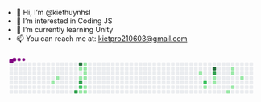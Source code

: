 - 👋 Hi, I’m @kiethuynhsl
- 👀 I’m interested in Coding JS
- 🌱 I’m currently learning Unity
- 📫 You can reach me at: kietpro210603@gmail.com
<!---
kiethuynhsl/kiethuynhsl is a ✨ special ✨ repository because its `README.md` (this file) appears on your GitHub profile.
You can click the Preview link to take a look at your changes.
--->
<svg viewBox="-16 -32 880 192" width="880" height="192" xmlns="http://www.w3.org/2000/svg"><style>@keyframes c0{7.36%{fill:var(--c1)}7.38%,to{fill:var(--ce)}}@keyframes c1{6.44%{fill:var(--c1)}6.46%,to{fill:var(--ce)}}@keyframes c2{62.2%{fill:var(--c3)}62.22%,to{fill:var(--ce)}}@keyframes c3{92.16%{fill:var(--c4)}92.18%,to{fill:var(--ce)}}@keyframes c4{14.28%{fill:var(--c1)}14.3%,to{fill:var(--ce)}}@keyframes c5{10.59%{fill:var(--c1)}10.61%,to{fill:var(--ce)}}@keyframes c6{60.82%{fill:var(--c3)}60.84%,to{fill:var(--ce)}}@keyframes c7{60.36%{fill:var(--c2)}60.38%,to{fill:var(--ce)}}@keyframes c8{17.5%{fill:var(--c1)}17.52%,to{fill:var(--ce)}}@keyframes c9{12.43%{fill:var(--c1)}12.45%,to{fill:var(--ce)}}@keyframes ca{11.97%{fill:var(--c1)}11.99%,to{fill:var(--ce)}}@keyframes cb{11.51%{fill:var(--c1)}11.53%,to{fill:var(--ce)}}@keyframes cc{11.05%{fill:var(--c1)}11.07%,to{fill:var(--ce)}}@keyframes cd{16.58%{fill:var(--c1)}16.6%,to{fill:var(--ce)}}@keyframes ce{17.04%{fill:var(--c1)}17.06%,to{fill:var(--ce)}}@keyframes cf{35.01%{fill:var(--c1)}35.03%,to{fill:var(--ce)}}@keyframes cg{47.46%{fill:var(--c2)}47.48%,to{fill:var(--ce)}}@keyframes ch{31.33%{fill:var(--c1)}31.35%,to{fill:var(--ce)}}@keyframes ci{78.33%{fill:var(--c4)}78.35%,to{fill:var(--ce)}}@keyframes cj{77.87%{fill:var(--c3)}77.89%,to{fill:var(--ce)}}@keyframes ck{33.17%{fill:var(--c1)}33.19%,to{fill:var(--ce)}}@keyframes cl{32.71%{fill:var(--c1)}32.73%,to{fill:var(--ce)}}@keyframes cm{44.23%{fill:var(--c1)}44.25%,to{fill:var(--ce)}}@keyframes cn{39.62%{fill:var(--c1)}39.64%,to{fill:var(--ce)}}@keyframes co{39.16%{fill:var(--c1)}39.18%,to{fill:var(--ce)}}@keyframes cp{43.31%{fill:var(--c1)}43.33%,to{fill:var(--ce)}}@keyframes cq{41.46%{fill:var(--c1)}41.48%,to{fill:var(--ce)}}@keyframes u0{6.44%{transform:scale(0,1)}6.46%,7.36%{transform:scale(.05,1)}10.59%,7.38%{transform:scale(.1,1)}10.61%,11.05%{transform:scale(.15,1)}11.07%,11.51%{transform:scale(.2,1)}11.53%,11.97%{transform:scale(.25,1)}11.99%,12.43%{transform:scale(.3,1)}12.45%,14.28%{transform:scale(.35,1)}14.3%,16.58%{transform:scale(.4,1)}16.6%,17.04%{transform:scale(.45,1)}17.06%,17.5%{transform:scale(.5,1)}17.52%,31.33%{transform:scale(.55,1)}31.35%,32.71%{transform:scale(.6,1)}32.73%,33.17%{transform:scale(.65,1)}33.19%,35.01%{transform:scale(.7,1)}35.03%,39.16%{transform:scale(.75,1)}39.18%,39.62%{transform:scale(.8,1)}39.64%,41.46%{transform:scale(.85,1)}41.48%,43.31%{transform:scale(.9,1)}43.33%,44.23%{transform:scale(.95,1)}44.25%,to{transform:scale(1,1)}}@keyframes u1{47.46%{transform:scale(0,1)}47.48%,60.36%{transform:scale(.5,1)}60.38%,to{transform:scale(1,1)}}@keyframes u2{60.82%{transform:scale(0,1)}60.84%,62.2%{transform:scale(.33,1)}62.22%,77.87%{transform:scale(.67,1)}77.89%,to{transform:scale(1,1)}}@keyframes u3{78.33%{transform:scale(0,1)}78.35%,92.16%{transform:scale(.5,1)}92.18%,to{transform:scale(1,1)}}@keyframes s0{0%,99.54%{transform:translate(0,-16px)}.46%{transform:translate(0,0)}5.07%{transform:translate(160px,0)}6.45%{transform:translate(160px,48px)}6.91%{transform:translate(144px,48px)}7.37%{transform:translate(144px,64px)}61.29%,9.68%{transform:translate(224px,64px)}10.14%{transform:translate(224px,48px)}11.06%{transform:translate(256px,48px)}12.44%{transform:translate(256px,0)}12.9%{transform:translate(272px,0)}13.36%{transform:translate(272px,16px)}14.29%{transform:translate(240px,16px)}14.75%{transform:translate(240px,32px)}15.21%{transform:translate(256px,32px)}17.05%{transform:translate(256px,96px)}17.51%{transform:translate(240px,96px)}17.97%{transform:translate(240px,112px)}30.41%{transform:translate(672px,112px)}31.34%{transform:translate(672px,80px)}32.26%{transform:translate(704px,80px)}33.18%{transform:translate(704px,48px)}33.64%{transform:translate(688px,48px)}34.1%{transform:translate(688px,32px)}35.02%{transform:translate(656px,32px)}35.48%{transform:translate(656px,48px)}38.71%,42.4%{transform:translate(768px,48px)}39.63%{transform:translate(768px,16px)}40.55%{transform:translate(800px,16px)}41.47%{transform:translate(800px,48px)}43.32%{transform:translate(768px,80px)}43.78%{transform:translate(752px,80px)}44.24%{transform:translate(752px,96px)}44.7%{transform:translate(736px,96px)}45.62%{transform:translate(736px,64px)}59.45%{transform:translate(256px,64px)}59.91%{transform:translate(256px,80px)}60.37%{transform:translate(240px,80px)}60.83%{transform:translate(240px,64px)}62.21%{transform:translate(224px,96px)}76.04%{transform:translate(704px,96px)}78.8%{transform:translate(704px,0)}97.24%{transform:translate(64px,0)}97.7%{transform:translate(64px,-16px)}}@keyframes s1{0%,99.54%{transform:translate(16px,-16px)}.46%{transform:translate(0,-16px)}.92%{transform:translate(0,0)}5.53%{transform:translate(160px,0)}6.91%{transform:translate(160px,48px)}7.37%{transform:translate(144px,48px)}7.83%{transform:translate(144px,64px)}10.14%,61.75%{transform:translate(224px,64px)}10.6%{transform:translate(224px,48px)}11.52%{transform:translate(256px,48px)}12.9%{transform:translate(256px,0)}13.36%{transform:translate(272px,0)}13.82%{transform:translate(272px,16px)}14.75%{transform:translate(240px,16px)}15.21%{transform:translate(240px,32px)}15.67%{transform:translate(256px,32px)}17.51%{transform:translate(256px,96px)}17.97%{transform:translate(240px,96px)}18.43%{transform:translate(240px,112px)}30.88%{transform:translate(672px,112px)}31.8%{transform:translate(672px,80px)}32.72%{transform:translate(704px,80px)}33.64%{transform:translate(704px,48px)}34.1%{transform:translate(688px,48px)}34.56%{transform:translate(688px,32px)}35.48%{transform:translate(656px,32px)}35.94%{transform:translate(656px,48px)}39.17%,42.86%{transform:translate(768px,48px)}40.09%{transform:translate(768px,16px)}41.01%{transform:translate(800px,16px)}41.94%{transform:translate(800px,48px)}43.78%{transform:translate(768px,80px)}44.24%{transform:translate(752px,80px)}44.7%{transform:translate(752px,96px)}45.16%{transform:translate(736px,96px)}46.08%{transform:translate(736px,64px)}59.91%{transform:translate(256px,64px)}60.37%{transform:translate(256px,80px)}60.83%{transform:translate(240px,80px)}61.29%{transform:translate(240px,64px)}62.67%{transform:translate(224px,96px)}76.5%{transform:translate(704px,96px)}79.26%{transform:translate(704px,0)}97.7%{transform:translate(64px,0)}98.16%{transform:translate(64px,-16px)}}@keyframes s2{0%,99.54%{transform:translate(32px,-16px)}.92%{transform:translate(0,-16px)}1.38%{transform:translate(0,0)}5.99%{transform:translate(160px,0)}7.37%{transform:translate(160px,48px)}7.83%{transform:translate(144px,48px)}8.29%{transform:translate(144px,64px)}10.6%,62.21%{transform:translate(224px,64px)}11.06%{transform:translate(224px,48px)}11.98%{transform:translate(256px,48px)}13.36%{transform:translate(256px,0)}13.82%{transform:translate(272px,0)}14.29%{transform:translate(272px,16px)}15.21%{transform:translate(240px,16px)}15.67%{transform:translate(240px,32px)}16.13%{transform:translate(256px,32px)}17.97%{transform:translate(256px,96px)}18.43%{transform:translate(240px,96px)}18.89%{transform:translate(240px,112px)}31.34%{transform:translate(672px,112px)}32.26%{transform:translate(672px,80px)}33.18%{transform:translate(704px,80px)}34.1%{transform:translate(704px,48px)}34.56%{transform:translate(688px,48px)}35.02%{transform:translate(688px,32px)}35.94%{transform:translate(656px,32px)}36.41%{transform:translate(656px,48px)}39.63%,43.32%{transform:translate(768px,48px)}40.55%{transform:translate(768px,16px)}41.47%{transform:translate(800px,16px)}42.4%{transform:translate(800px,48px)}44.24%{transform:translate(768px,80px)}44.7%{transform:translate(752px,80px)}45.16%{transform:translate(752px,96px)}45.62%{transform:translate(736px,96px)}46.54%{transform:translate(736px,64px)}60.37%{transform:translate(256px,64px)}60.83%{transform:translate(256px,80px)}61.29%{transform:translate(240px,80px)}61.75%{transform:translate(240px,64px)}63.13%{transform:translate(224px,96px)}76.96%{transform:translate(704px,96px)}79.72%{transform:translate(704px,0)}98.16%{transform:translate(64px,0)}98.62%{transform:translate(64px,-16px)}}@keyframes s3{0%,99.54%{transform:translate(48px,-16px)}1.38%{transform:translate(0,-16px)}1.84%{transform:translate(0,0)}6.45%{transform:translate(160px,0)}7.83%{transform:translate(160px,48px)}8.29%{transform:translate(144px,48px)}8.76%{transform:translate(144px,64px)}11.06%,62.67%{transform:translate(224px,64px)}11.52%{transform:translate(224px,48px)}12.44%{transform:translate(256px,48px)}13.82%{transform:translate(256px,0)}14.29%{transform:translate(272px,0)}14.75%{transform:translate(272px,16px)}15.67%{transform:translate(240px,16px)}16.13%{transform:translate(240px,32px)}16.59%{transform:translate(256px,32px)}18.43%{transform:translate(256px,96px)}18.89%{transform:translate(240px,96px)}19.35%{transform:translate(240px,112px)}31.8%{transform:translate(672px,112px)}32.72%{transform:translate(672px,80px)}33.64%{transform:translate(704px,80px)}34.56%{transform:translate(704px,48px)}35.02%{transform:translate(688px,48px)}35.48%{transform:translate(688px,32px)}36.41%{transform:translate(656px,32px)}36.87%{transform:translate(656px,48px)}40.09%,43.78%{transform:translate(768px,48px)}41.01%{transform:translate(768px,16px)}41.94%{transform:translate(800px,16px)}42.86%{transform:translate(800px,48px)}44.7%{transform:translate(768px,80px)}45.16%{transform:translate(752px,80px)}45.62%{transform:translate(752px,96px)}46.08%{transform:translate(736px,96px)}47%{transform:translate(736px,64px)}60.83%{transform:translate(256px,64px)}61.29%{transform:translate(256px,80px)}61.75%{transform:translate(240px,80px)}62.21%{transform:translate(240px,64px)}63.59%{transform:translate(224px,96px)}77.42%{transform:translate(704px,96px)}80.18%{transform:translate(704px,0)}98.62%{transform:translate(64px,0)}99.08%{transform:translate(64px,-16px)}}:root{--cb:#1b1f230a;--cs:purple;--ce:#ebedf0;--c0:#ebedf0;--c1:#9be9a8;--c2:#40c463;--c3:#30a14e;--c4:#216e39}@media (prefers-color-scheme:dark){:root{--cb:#1b1f230a;--cs:purple;--ce:#161b22;--c1:#01311f;--c2:#034525;--c3:#0f6d31;--c4:#00c647}}.c{shape-rendering:geometricPrecision;rx:2;ry:2;fill:var(--ce);stroke-width:1px;stroke:var(--cb);animation:none 21700ms linear infinite}.c.c0,.c.c1{fill:var(--c1);animation-name:c0}.c.c1{animation-name:c1}.c.c2{fill:var(--c3);animation-name:c2}.c.c3{fill:var(--c4);animation-name:c3}.c.c4,.c.c5{fill:var(--c1);animation-name:c4}.c.c5{animation-name:c5}.c.c6{fill:var(--c3);animation-name:c6}.c.c7{fill:var(--c2);animation-name:c7}.c.c8,.c.c9{fill:var(--c1);animation-name:c8}.c.c9{animation-name:c9}.c.ca,.c.cb,.c.cc{fill:var(--c1);animation-name:ca}.c.cb,.c.cc{animation-name:cb}.c.cc{animation-name:cc}.c.cd,.c.ce,.c.cf{fill:var(--c1);animation-name:cd}.c.ce,.c.cf{animation-name:ce}.c.cf{animation-name:cf}.c.cg{fill:var(--c2);animation-name:cg}.c.ch{fill:var(--c1);animation-name:ch}.c.ci{fill:var(--c4);animation-name:ci}.c.cj{fill:var(--c3);animation-name:cj}.c.ck{fill:var(--c1);animation-name:ck}.c.cl,.c.cm,.c.cn{fill:var(--c1);animation-name:cl}.c.cm,.c.cn{animation-name:cm}.c.cn{animation-name:cn}.c.co,.c.cp,.c.cq{fill:var(--c1);animation-name:co}.c.cp,.c.cq{animation-name:cp}.c.cq{animation-name:cq}.s,.u{animation:none linear 21700ms infinite}.u,.u.u0{transform-origin:0 0}.u{transform:scale(0,1)}.u.u0{fill:var(--c1);animation-name:u0}.u.u1{fill:var(--c2);animation-name:u1;transform-origin:628.1px 0}.u.u2{fill:var(--c3);animation-name:u2;transform-origin:691px 0}.u.u3{fill:var(--c4);animation-name:u3;transform-origin:785.2px 0}.s{shape-rendering:geometricPrecision;fill:var(--cs)}.s.s0{transform:translate(0,-16px);animation-name:s0}.s.s1{transform:translate(16px,-16px);animation-name:s1}.s.s2{transform:translate(32px,-16px);animation-name:s2}.s.s3{transform:translate(48px,-16px);animation-name:s3}</style><rect class="c" x="2" y="2" width="12" height="12"/><rect class="c" x="2" y="18" width="12" height="12"/><rect class="c" x="2" y="34" width="12" height="12"/><rect class="c" x="2" y="50" width="12" height="12"/><rect class="c" x="2" y="66" width="12" height="12"/><rect class="c" x="2" y="82" width="12" height="12"/><rect class="c" x="2" y="98" width="12" height="12"/><rect class="c" x="18" y="2" width="12" height="12"/><rect class="c" x="18" y="18" width="12" height="12"/><rect class="c" x="18" y="34" width="12" height="12"/><rect class="c" x="18" y="50" width="12" height="12"/><rect class="c" x="18" y="66" width="12" height="12"/><rect class="c" x="18" y="82" width="12" height="12"/><rect class="c" x="18" y="98" width="12" height="12"/><rect class="c" x="34" y="2" width="12" height="12"/><rect class="c" x="34" y="18" width="12" height="12"/><rect class="c" x="34" y="34" width="12" height="12"/><rect class="c" x="34" y="50" width="12" height="12"/><rect class="c" x="34" y="66" width="12" height="12"/><rect class="c" x="34" y="82" width="12" height="12"/><rect class="c" x="34" y="98" width="12" height="12"/><rect class="c" x="50" y="2" width="12" height="12"/><rect class="c" x="50" y="18" width="12" height="12"/><rect class="c" x="50" y="34" width="12" height="12"/><rect class="c" x="50" y="50" width="12" height="12"/><rect class="c" x="50" y="66" width="12" height="12"/><rect class="c" x="50" y="82" width="12" height="12"/><rect class="c" x="50" y="98" width="12" height="12"/><rect class="c" x="66" y="2" width="12" height="12"/><rect class="c" x="66" y="18" width="12" height="12"/><rect class="c" x="66" y="34" width="12" height="12"/><rect class="c" x="66" y="50" width="12" height="12"/><rect class="c" x="66" y="66" width="12" height="12"/><rect class="c" x="66" y="82" width="12" height="12"/><rect class="c" x="66" y="98" width="12" height="12"/><rect class="c" x="82" y="2" width="12" height="12"/><rect class="c" x="82" y="18" width="12" height="12"/><rect class="c" x="82" y="34" width="12" height="12"/><rect class="c" x="82" y="50" width="12" height="12"/><rect class="c" x="82" y="66" width="12" height="12"/><rect class="c" x="82" y="82" width="12" height="12"/><rect class="c" x="82" y="98" width="12" height="12"/><rect class="c" x="98" y="2" width="12" height="12"/><rect class="c" x="98" y="18" width="12" height="12"/><rect class="c" x="98" y="34" width="12" height="12"/><rect class="c" x="98" y="50" width="12" height="12"/><rect class="c" x="98" y="66" width="12" height="12"/><rect class="c" x="98" y="82" width="12" height="12"/><rect class="c" x="98" y="98" width="12" height="12"/><rect class="c" x="114" y="2" width="12" height="12"/><rect class="c" x="114" y="18" width="12" height="12"/><rect class="c" x="114" y="34" width="12" height="12"/><rect class="c" x="114" y="50" width="12" height="12"/><rect class="c" x="114" y="66" width="12" height="12"/><rect class="c" x="114" y="82" width="12" height="12"/><rect class="c" x="114" y="98" width="12" height="12"/><rect class="c" x="130" y="2" width="12" height="12"/><rect class="c" x="130" y="18" width="12" height="12"/><rect class="c" x="130" y="34" width="12" height="12"/><rect class="c" x="130" y="50" width="12" height="12"/><rect class="c" x="130" y="66" width="12" height="12"/><rect class="c" x="130" y="82" width="12" height="12"/><rect class="c" x="130" y="98" width="12" height="12"/><rect class="c" x="146" y="2" width="12" height="12"/><rect class="c" x="146" y="18" width="12" height="12"/><rect class="c" x="146" y="34" width="12" height="12"/><rect class="c" x="146" y="50" width="12" height="12"/><rect class="c c0" x="146" y="66" width="12" height="12"/><rect class="c" x="146" y="82" width="12" height="12"/><rect class="c" x="146" y="98" width="12" height="12"/><rect class="c" x="162" y="2" width="12" height="12"/><rect class="c" x="162" y="18" width="12" height="12"/><rect class="c" x="162" y="34" width="12" height="12"/><rect class="c c1" x="162" y="50" width="12" height="12"/><rect class="c" x="162" y="66" width="12" height="12"/><rect class="c" x="162" y="82" width="12" height="12"/><rect class="c" x="162" y="98" width="12" height="12"/><rect class="c" x="178" y="2" width="12" height="12"/><rect class="c" x="178" y="18" width="12" height="12"/><rect class="c" x="178" y="34" width="12" height="12"/><rect class="c" x="178" y="50" width="12" height="12"/><rect class="c" x="178" y="66" width="12" height="12"/><rect class="c" x="178" y="82" width="12" height="12"/><rect class="c" x="178" y="98" width="12" height="12"/><rect class="c" x="194" y="2" width="12" height="12"/><rect class="c" x="194" y="18" width="12" height="12"/><rect class="c" x="194" y="34" width="12" height="12"/><rect class="c" x="194" y="50" width="12" height="12"/><rect class="c" x="194" y="66" width="12" height="12"/><rect class="c" x="194" y="82" width="12" height="12"/><rect class="c" x="194" y="98" width="12" height="12"/><rect class="c" x="210" y="2" width="12" height="12"/><rect class="c" x="210" y="18" width="12" height="12"/><rect class="c" x="210" y="34" width="12" height="12"/><rect class="c" x="210" y="50" width="12" height="12"/><rect class="c" x="210" y="66" width="12" height="12"/><rect class="c" x="210" y="82" width="12" height="12"/><rect class="c" x="210" y="98" width="12" height="12"/><rect class="c" x="226" y="2" width="12" height="12"/><rect class="c" x="226" y="18" width="12" height="12"/><rect class="c" x="226" y="34" width="12" height="12"/><rect class="c" x="226" y="50" width="12" height="12"/><rect class="c" x="226" y="66" width="12" height="12"/><rect class="c" x="226" y="82" width="12" height="12"/><rect class="c c2" x="226" y="98" width="12" height="12"/><rect class="c c3" x="242" y="2" width="12" height="12"/><rect class="c c4" x="242" y="18" width="12" height="12"/><rect class="c" x="242" y="34" width="12" height="12"/><rect class="c c5" x="242" y="50" width="12" height="12"/><rect class="c c6" x="242" y="66" width="12" height="12"/><rect class="c c7" x="242" y="82" width="12" height="12"/><rect class="c c8" x="242" y="98" width="12" height="12"/><rect class="c c9" x="258" y="2" width="12" height="12"/><rect class="c ca" x="258" y="18" width="12" height="12"/><rect class="c cb" x="258" y="34" width="12" height="12"/><rect class="c cc" x="258" y="50" width="12" height="12"/><rect class="c" x="258" y="66" width="12" height="12"/><rect class="c cd" x="258" y="82" width="12" height="12"/><rect class="c ce" x="258" y="98" width="12" height="12"/><rect class="c" x="274" y="2" width="12" height="12"/><rect class="c" x="274" y="18" width="12" height="12"/><rect class="c" x="274" y="34" width="12" height="12"/><rect class="c" x="274" y="50" width="12" height="12"/><rect class="c" x="274" y="66" width="12" height="12"/><rect class="c" x="274" y="82" width="12" height="12"/><rect class="c" x="274" y="98" width="12" height="12"/><rect class="c" x="290" y="2" width="12" height="12"/><rect class="c" x="290" y="18" width="12" height="12"/><rect class="c" x="290" y="34" width="12" height="12"/><rect class="c" x="290" y="50" width="12" height="12"/><rect class="c" x="290" y="66" width="12" height="12"/><rect class="c" x="290" y="82" width="12" height="12"/><rect class="c" x="290" y="98" width="12" height="12"/><rect class="c" x="306" y="2" width="12" height="12"/><rect class="c" x="306" y="18" width="12" height="12"/><rect class="c" x="306" y="34" width="12" height="12"/><rect class="c" x="306" y="50" width="12" height="12"/><rect class="c" x="306" y="66" width="12" height="12"/><rect class="c" x="306" y="82" width="12" height="12"/><rect class="c" x="306" y="98" width="12" height="12"/><rect class="c" x="322" y="2" width="12" height="12"/><rect class="c" x="322" y="18" width="12" height="12"/><rect class="c" x="322" y="34" width="12" height="12"/><rect class="c" x="322" y="50" width="12" height="12"/><rect class="c" x="322" y="66" width="12" height="12"/><rect class="c" x="322" y="82" width="12" height="12"/><rect class="c" x="322" y="98" width="12" height="12"/><rect class="c" x="338" y="2" width="12" height="12"/><rect class="c" x="338" y="18" width="12" height="12"/><rect class="c" x="338" y="34" width="12" height="12"/><rect class="c" x="338" y="50" width="12" height="12"/><rect class="c" x="338" y="66" width="12" height="12"/><rect class="c" x="338" y="82" width="12" height="12"/><rect class="c" x="338" y="98" width="12" height="12"/><rect class="c" x="354" y="2" width="12" height="12"/><rect class="c" x="354" y="18" width="12" height="12"/><rect class="c" x="354" y="34" width="12" height="12"/><rect class="c" x="354" y="50" width="12" height="12"/><rect class="c" x="354" y="66" width="12" height="12"/><rect class="c" x="354" y="82" width="12" height="12"/><rect class="c" x="354" y="98" width="12" height="12"/><rect class="c" x="370" y="2" width="12" height="12"/><rect class="c" x="370" y="18" width="12" height="12"/><rect class="c" x="370" y="34" width="12" height="12"/><rect class="c" x="370" y="50" width="12" height="12"/><rect class="c" x="370" y="66" width="12" height="12"/><rect class="c" x="370" y="82" width="12" height="12"/><rect class="c" x="370" y="98" width="12" height="12"/><rect class="c" x="386" y="2" width="12" height="12"/><rect class="c" x="386" y="18" width="12" height="12"/><rect class="c" x="386" y="34" width="12" height="12"/><rect class="c" x="386" y="50" width="12" height="12"/><rect class="c" x="386" y="66" width="12" height="12"/><rect class="c" x="386" y="82" width="12" height="12"/><rect class="c" x="386" y="98" width="12" height="12"/><rect class="c" x="402" y="2" width="12" height="12"/><rect class="c" x="402" y="18" width="12" height="12"/><rect class="c" x="402" y="34" width="12" height="12"/><rect class="c" x="402" y="50" width="12" height="12"/><rect class="c" x="402" y="66" width="12" height="12"/><rect class="c" x="402" y="82" width="12" height="12"/><rect class="c" x="402" y="98" width="12" height="12"/><rect class="c" x="418" y="2" width="12" height="12"/><rect class="c" x="418" y="18" width="12" height="12"/><rect class="c" x="418" y="34" width="12" height="12"/><rect class="c" x="418" y="50" width="12" height="12"/><rect class="c" x="418" y="66" width="12" height="12"/><rect class="c" x="418" y="82" width="12" height="12"/><rect class="c" x="418" y="98" width="12" height="12"/><rect class="c" x="434" y="2" width="12" height="12"/><rect class="c" x="434" y="18" width="12" height="12"/><rect class="c" x="434" y="34" width="12" height="12"/><rect class="c" x="434" y="50" width="12" height="12"/><rect class="c" x="434" y="66" width="12" height="12"/><rect class="c" x="434" y="82" width="12" height="12"/><rect class="c" x="434" y="98" width="12" height="12"/><rect class="c" x="450" y="2" width="12" height="12"/><rect class="c" x="450" y="18" width="12" height="12"/><rect class="c" x="450" y="34" width="12" height="12"/><rect class="c" x="450" y="50" width="12" height="12"/><rect class="c" x="450" y="66" width="12" height="12"/><rect class="c" x="450" y="82" width="12" height="12"/><rect class="c" x="450" y="98" width="12" height="12"/><rect class="c" x="466" y="2" width="12" height="12"/><rect class="c" x="466" y="18" width="12" height="12"/><rect class="c" x="466" y="34" width="12" height="12"/><rect class="c" x="466" y="50" width="12" height="12"/><rect class="c" x="466" y="66" width="12" height="12"/><rect class="c" x="466" y="82" width="12" height="12"/><rect class="c" x="466" y="98" width="12" height="12"/><rect class="c" x="482" y="2" width="12" height="12"/><rect class="c" x="482" y="18" width="12" height="12"/><rect class="c" x="482" y="34" width="12" height="12"/><rect class="c" x="482" y="50" width="12" height="12"/><rect class="c" x="482" y="66" width="12" height="12"/><rect class="c" x="482" y="82" width="12" height="12"/><rect class="c" x="482" y="98" width="12" height="12"/><rect class="c" x="498" y="2" width="12" height="12"/><rect class="c" x="498" y="18" width="12" height="12"/><rect class="c" x="498" y="34" width="12" height="12"/><rect class="c" x="498" y="50" width="12" height="12"/><rect class="c" x="498" y="66" width="12" height="12"/><rect class="c" x="498" y="82" width="12" height="12"/><rect class="c" x="498" y="98" width="12" height="12"/><rect class="c" x="514" y="2" width="12" height="12"/><rect class="c" x="514" y="18" width="12" height="12"/><rect class="c" x="514" y="34" width="12" height="12"/><rect class="c" x="514" y="50" width="12" height="12"/><rect class="c" x="514" y="66" width="12" height="12"/><rect class="c" x="514" y="82" width="12" height="12"/><rect class="c" x="514" y="98" width="12" height="12"/><rect class="c" x="530" y="2" width="12" height="12"/><rect class="c" x="530" y="18" width="12" height="12"/><rect class="c" x="530" y="34" width="12" height="12"/><rect class="c" x="530" y="50" width="12" height="12"/><rect class="c" x="530" y="66" width="12" height="12"/><rect class="c" x="530" y="82" width="12" height="12"/><rect class="c" x="530" y="98" width="12" height="12"/><rect class="c" x="546" y="2" width="12" height="12"/><rect class="c" x="546" y="18" width="12" height="12"/><rect class="c" x="546" y="34" width="12" height="12"/><rect class="c" x="546" y="50" width="12" height="12"/><rect class="c" x="546" y="66" width="12" height="12"/><rect class="c" x="546" y="82" width="12" height="12"/><rect class="c" x="546" y="98" width="12" height="12"/><rect class="c" x="562" y="2" width="12" height="12"/><rect class="c" x="562" y="18" width="12" height="12"/><rect class="c" x="562" y="34" width="12" height="12"/><rect class="c" x="562" y="50" width="12" height="12"/><rect class="c" x="562" y="66" width="12" height="12"/><rect class="c" x="562" y="82" width="12" height="12"/><rect class="c" x="562" y="98" width="12" height="12"/><rect class="c" x="578" y="2" width="12" height="12"/><rect class="c" x="578" y="18" width="12" height="12"/><rect class="c" x="578" y="34" width="12" height="12"/><rect class="c" x="578" y="50" width="12" height="12"/><rect class="c" x="578" y="66" width="12" height="12"/><rect class="c" x="578" y="82" width="12" height="12"/><rect class="c" x="578" y="98" width="12" height="12"/><rect class="c" x="594" y="2" width="12" height="12"/><rect class="c" x="594" y="18" width="12" height="12"/><rect class="c" x="594" y="34" width="12" height="12"/><rect class="c" x="594" y="50" width="12" height="12"/><rect class="c" x="594" y="66" width="12" height="12"/><rect class="c" x="594" y="82" width="12" height="12"/><rect class="c" x="594" y="98" width="12" height="12"/><rect class="c" x="610" y="2" width="12" height="12"/><rect class="c" x="610" y="18" width="12" height="12"/><rect class="c" x="610" y="34" width="12" height="12"/><rect class="c" x="610" y="50" width="12" height="12"/><rect class="c" x="610" y="66" width="12" height="12"/><rect class="c" x="610" y="82" width="12" height="12"/><rect class="c" x="610" y="98" width="12" height="12"/><rect class="c" x="626" y="2" width="12" height="12"/><rect class="c" x="626" y="18" width="12" height="12"/><rect class="c" x="626" y="34" width="12" height="12"/><rect class="c" x="626" y="50" width="12" height="12"/><rect class="c" x="626" y="66" width="12" height="12"/><rect class="c" x="626" y="82" width="12" height="12"/><rect class="c" x="626" y="98" width="12" height="12"/><rect class="c" x="642" y="2" width="12" height="12"/><rect class="c" x="642" y="18" width="12" height="12"/><rect class="c" x="642" y="34" width="12" height="12"/><rect class="c" x="642" y="50" width="12" height="12"/><rect class="c" x="642" y="66" width="12" height="12"/><rect class="c" x="642" y="82" width="12" height="12"/><rect class="c" x="642" y="98" width="12" height="12"/><rect class="c" x="658" y="2" width="12" height="12"/><rect class="c" x="658" y="18" width="12" height="12"/><rect class="c cf" x="658" y="34" width="12" height="12"/><rect class="c" x="658" y="50" width="12" height="12"/><rect class="c" x="658" y="66" width="12" height="12"/><rect class="c" x="658" y="82" width="12" height="12"/><rect class="c" x="658" y="98" width="12" height="12"/><rect class="c" x="674" y="2" width="12" height="12"/><rect class="c" x="674" y="18" width="12" height="12"/><rect class="c" x="674" y="34" width="12" height="12"/><rect class="c" x="674" y="50" width="12" height="12"/><rect class="c cg" x="674" y="66" width="12" height="12"/><rect class="c ch" x="674" y="82" width="12" height="12"/><rect class="c" x="674" y="98" width="12" height="12"/><rect class="c" x="690" y="2" width="12" height="12"/><rect class="c" x="690" y="18" width="12" height="12"/><rect class="c" x="690" y="34" width="12" height="12"/><rect class="c" x="690" y="50" width="12" height="12"/><rect class="c" x="690" y="66" width="12" height="12"/><rect class="c" x="690" y="82" width="12" height="12"/><rect class="c" x="690" y="98" width="12" height="12"/><rect class="c" x="706" y="2" width="12" height="12"/><rect class="c ci" x="706" y="18" width="12" height="12"/><rect class="c cj" x="706" y="34" width="12" height="12"/><rect class="c ck" x="706" y="50" width="12" height="12"/><rect class="c cl" x="706" y="66" width="12" height="12"/><rect class="c" x="706" y="82" width="12" height="12"/><rect class="c" x="706" y="98" width="12" height="12"/><rect class="c" x="722" y="2" width="12" height="12"/><rect class="c" x="722" y="18" width="12" height="12"/><rect class="c" x="722" y="34" width="12" height="12"/><rect class="c" x="722" y="50" width="12" height="12"/><rect class="c" x="722" y="66" width="12" height="12"/><rect class="c" x="722" y="82" width="12" height="12"/><rect class="c" x="722" y="98" width="12" height="12"/><rect class="c" x="738" y="2" width="12" height="12"/><rect class="c" x="738" y="18" width="12" height="12"/><rect class="c" x="738" y="34" width="12" height="12"/><rect class="c" x="738" y="50" width="12" height="12"/><rect class="c" x="738" y="66" width="12" height="12"/><rect class="c" x="738" y="82" width="12" height="12"/><rect class="c" x="738" y="98" width="12" height="12"/><rect class="c" x="754" y="2" width="12" height="12"/><rect class="c" x="754" y="18" width="12" height="12"/><rect class="c" x="754" y="34" width="12" height="12"/><rect class="c" x="754" y="50" width="12" height="12"/><rect class="c" x="754" y="66" width="12" height="12"/><rect class="c" x="754" y="82" width="12" height="12"/><rect class="c cm" x="754" y="98" width="12" height="12"/><rect class="c" x="770" y="2" width="12" height="12"/><rect class="c cn" x="770" y="18" width="12" height="12"/><rect class="c co" x="770" y="34" width="12" height="12"/><rect class="c" x="770" y="50" width="12" height="12"/><rect class="c" x="770" y="66" width="12" height="12"/><rect class="c cp" x="770" y="82" width="12" height="12"/><rect class="c" x="770" y="98" width="12" height="12"/><rect class="c" x="786" y="2" width="12" height="12"/><rect class="c" x="786" y="18" width="12" height="12"/><rect class="c" x="786" y="34" width="12" height="12"/><rect class="c" x="786" y="50" width="12" height="12"/><rect class="c" x="786" y="66" width="12" height="12"/><rect class="c" x="786" y="82" width="12" height="12"/><rect class="c" x="786" y="98" width="12" height="12"/><rect class="c" x="802" y="2" width="12" height="12"/><rect class="c" x="802" y="18" width="12" height="12"/><rect class="c" x="802" y="34" width="12" height="12"/><rect class="c cq" x="802" y="50" width="12" height="12"/><rect class="c" x="802" y="66" width="12" height="12"/><rect class="c" x="802" y="82" width="12" height="12"/><rect class="c" x="802" y="98" width="12" height="12"/><rect class="c" x="818" y="2" width="12" height="12"/><rect class="c" x="818" y="18" width="12" height="12"/><rect class="c" x="818" y="34" width="12" height="12"/><rect class="c" x="818" y="50" width="12" height="12"/><rect class="c" x="818" y="66" width="12" height="12"/><rect class="c" x="818" y="82" width="12" height="12"/><rect class="c" x="818" y="98" width="12" height="12"/><rect class="c" x="834" y="2" width="12" height="12"/><rect class="c" x="834" y="18" width="12" height="12"/><rect class="c" x="834" y="34" width="12" height="12"/><rect class="c" x="834" y="50" width="12" height="12"/><rect class="c" x="834" y="66" width="12" height="12"/><rect class="c" x="834" y="82" width="12" height="12"/><rect class="c" x="834" y="98" width="12" height="12"/><rect class="u u0" height="12" width="628.7" x="0.0" y="144"/><rect class="u u1" height="12" width="63.4" x="628.1" y="144"/><rect class="u u2" height="12" width="94.8" x="691.0" y="144"/><rect class="u u3" height="12" width="63.4" x="785.2" y="144"/><rect class="s s0" x="0.8" y="0.8" width="14.4" height="14.4" rx="4.5" ry="4.5"/><rect class="s s1" x="1.8" y="1.8" width="12.3" height="12.3" rx="4.1" ry="4.1"/><rect class="s s2" x="2.6" y="2.6" width="10.8" height="10.8" rx="3.6" ry="3.6"/><rect class="s s3" x="3.0" y="3.0" width="9.9" height="9.9" rx="3.3" ry="3.3"/></svg>
